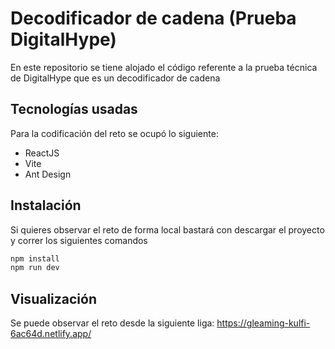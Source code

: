 # Decodificador de cadena (Prueba DigitalHype)

En este repositorio se tiene alojado el código referente a la prueba técnica de DigitalHype que es un decodificador de cadena

## Tecnologías usadas

Para la codificación del reto se ocupó lo siguiente:
- ReactJS
- Vite
- Ant Design

## Instalación

Si quieres observar el reto de forma local bastará con descargar el proyecto y correr los siguientes comandos

```bash
npm install
npm run dev
```
## Visualización
Se puede observar el reto desde la siguiente liga: https://gleaming-kulfi-6ac64d.netlify.app/